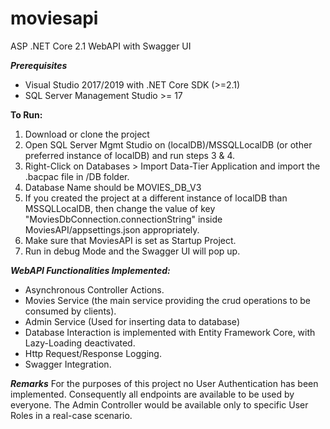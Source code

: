 # moviesapi
ASP .NET Core 2.1 WebAPI with Swagger UI

 ***Prerequisites***
 - Visual Studio 2017/2019 with .NET Core SDK (>=2.1)
 - SQL Server Management Studio >= 17 
 
 **To Run:**
  1. Download or clone the project 
  2. Open SQL Server Mgmt Studio on (localDB)/MSSQLLocalDB (or other preferred instance of localDB) and run steps 3 & 4.
  3. Right-Click on Databases > Import Data-Tier Application and import the .bacpac file in /DB folder.
  4. Database Name should be MOVIES_DB_V3
  5. If you created the project at a different instance of localDB than MSSQLLocalDB, then change the value of key "MoviesDbConnection.connectionString"
  inside MoviesAPI/appsettings.json appropriately. 
  6. Make sure that MoviesAPI is set as Startup Project. 
  7. Run in debug Mode and the Swagger UI will pop up.
  
***WebAPI Functionalities Implemented:***
- Asynchronous Controller Actions.
- Movies Service (the main service providing the crud operations to be consumed by clients).
- Admin Service (Used for inserting data to database)
- Database Interaction is implemented with Entity Framework Core, with Lazy-Loading deactivated.
- Http Request/Response Logging. 
- Swagger Integration.


***Remarks***
For the purposes of this project no User Authentication has been implemented.
Consequently all endpoints are available to be used by everyone.
The Admin Controller would be available only to specific User Roles in a real-case scenario.  
